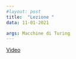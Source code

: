 ```yaml
---
#layout: post
title:  "Lezione "
data: 11-01-2021

args: Macchine di Turing
---
```


[Video](https://uniroma2.sharepoint.com/sites/msteams_a7df03/Documenti%20condivisi/Lezioni/Recordings/fo_lezione20_11_01_21.mp4)

